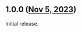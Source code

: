 ## 1.0.0 ([Nov 5, 2023](https://github.com/ramensoftware/windhawk-mods/blob/fd365f94e745c7d206993a6c75a55eb2b2ac9c52/mods/no-run-icon.wh.cpp))

Initial release.
